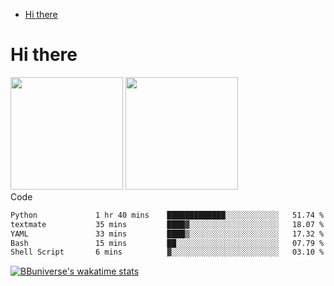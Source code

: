 <!--ts-->
* [Hi there](#hi-there)

<!-- Created by https://github.com/ekalinin/github-markdown-toc -->
<!-- Added by: runner, at: Wed Sep 27 04:19:34 UTC 2023 -->

<!--te-->


# Hi there

<!--
**BBuniverse/BBuniverse** is a ✨ _special_ ✨ repository because its `README.md` (this file) appears on your GitHub profile.

Here are some ideas to get you started:

- 🔭 I’m currently working on ...
- 🌱 I’m currently learning ...
- 👯 I’m looking to collaborate on ...
- 🤔 I’m looking for help with ...
- 💬 Ask me about ...
- 📫 How to reach me: ...
- 😄 Pronouns: ...
- ⚡ Fun fact: ...
-->


<div display="flex">
  <img src="https://github-readme-stats.vercel.app/api?username=BBuniverse&show_icons=true&count_private=true&theme=radical&hide_border=true" height="180"/>
  <img src="https://github-readme-stats.vercel.app/api/top-langs/?username=BBuniverse&layout=compact&theme=radical&hide_border=true" height="180"/>
</div
     

## Code
<!--START_SECTION:waka-->

```txt
Python             1 hr 40 mins    █████████████░░░░░░░░░░░░   51.74 %
textmate           35 mins         ████▓░░░░░░░░░░░░░░░░░░░░   18.07 %
YAML               33 mins         ████▒░░░░░░░░░░░░░░░░░░░░   17.32 %
Bash               15 mins         ██░░░░░░░░░░░░░░░░░░░░░░░   07.79 %
Shell Script       6 mins          ▓░░░░░░░░░░░░░░░░░░░░░░░░   03.10 %
```

<!--END_SECTION:waka-->
     
[![BBuniverse's wakatime stats](https://github-readme-stats.vercel.app/api/wakatime?username=BBuniverse)](https://github.com/anuraghazra/github-readme-stats)
